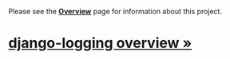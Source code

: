 Please see the **[Overview](Overview.md)** page for information about this project.

# [django-logging overview »](Overview.md) #